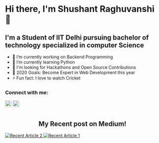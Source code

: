 # Hi there, I'm Shushant Raghuvanshi 👋


## I'm a Student of IIT Delhi pursuing bachelor of technology specialized in computer Science

- 🔭 I’m currently working on Backend Programming
- 🌱 I’m currently learning Python
- 👯 I'm looking for Hackathons and Open Source Contributions
- 🥅 2020 Goals: Become Expert in Web Development this year
- ⚡ Fun fact: I love to watch Cricket





### Connect with me:
[<img align="left" alt="ShushantRaghuvanshi | LinkedIn" width="22px" src="https://cdn.jsdelivr.net/npm/simple-icons@v3/icons/linkedin.svg" />][linkedin]
[<img align="left" alt="shushantraghuvanshi19 | Facebook" width="22px" src="https://cdn.jsdelivr.net/npm/simple-icons@v3/icons/facebook.svg" />][facebook]


<br />
<br />

[linkedin]: https://linkedin.com/in/ShushantRaghuvanshi
[facebook]: https://facebook.com/shushantraghuvanshi19


<h2 align="center"> My Recent post on Medium!</h2>

<a target="_blank" href="https://github-readme-medium-recent-article.vercel.app/medium/@mohitjaisal/2"><img src="https://github-readme-medium-recent-article.vercel.app/medium/@mohitjaisal/2" alt="Recent Article 2"> 
<a target="_blank" href="https://github-readme-medium-recent-article.vercel.app/medium/@mohitjaisal/1"><img src="https://github-readme-medium-recent-article.vercel.app/medium/@mohitjaisal/1" alt="Recent Article 1"> 
